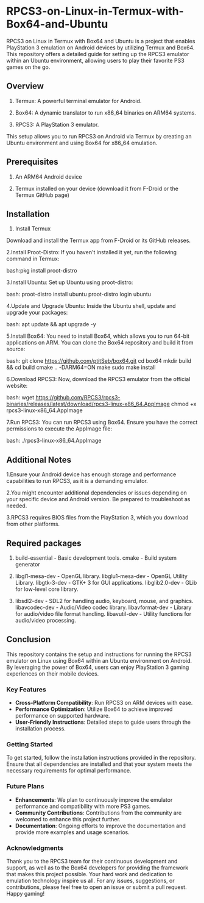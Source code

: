 # RPCS3-on-Linux-in-Termux-with-Box64-and-Ubuntu
RPCS3 on Linux in Termux with Box64 and Ubuntu is a project that enables PlayStation 3 emulation on Android devices by utilizing Termux and Box64. This repository offers a detailed guide for setting up the RPCS3 emulator within an Ubuntu environment, allowing users to play their favorite PS3 games on the go.

## Overview 

1) Termux: A powerful terminal emulator for Android.

2) Box64: A dynamic translator to run x86_64 binaries on ARM64 systems.

3) RPCS3: A PlayStation 3 emulator.

This setup allows you to run RPCS3 on Android via Termux by creating an Ubuntu environment and using Box64 for x86_64 emulation.

## Prerequisites

1) An ARM64 Android device

2) Termux installed on your device (download it from F-Droid or the Termux GitHub page)

## Installation

1. Install Termux

Download and install the Termux app from F-Droid or its GitHub releases.

2.Install Proot-Distro: If you haven't installed it yet, run the following command in Termux:

bash:pkg install proot-distro

3.Install Ubuntu: Set up Ubuntu using proot-distro:

bash: proot-distro install ubuntu
proot-distro login ubuntu

4.Update and Upgrade Ubuntu: Inside the Ubuntu shell, update and upgrade your packages:

bash: apt update && apt upgrade -y

5.Install Box64: You need to install Box64, which allows you to run 64-bit applications on ARM. You can clone the Box64 repository and build it from source:

bash: git clone https://github.com/ptitSeb/box64.git
cd box64
mkdir build && cd build
cmake .. -DARM64=ON
make
sudo make install

6.Download RPCS3: Now, download the RPCS3 emulator from the official website:

bash: wget https://github.com/RPCS3/rpcs3-binaries/releases/latest/download/rpcs3-linux-x86_64.AppImage
chmod +x rpcs3-linux-x86_64.AppImage

7.Run RPCS3: You can run RPCS3 using Box64. Ensure you have the correct permissions to execute the AppImage file:

bash: ./rpcs3-linux-x86_64.AppImage

## Additional Notes

1.Ensure your Android device has enough storage and performance capabilities to run RPCS3, as it is a demanding emulator.

2.You might encounter additional dependencies or issues depending on your specific device and Android version. Be prepared to troubleshoot as needed.

3.RPCS3 requires BIOS files from the PlayStation 3, which you download from other platforms.

## Required packages

 1. build-essential - Basic development tools.
cmake - Build system generator

2. libgl1-mesa-dev - OpenGL library.
libglu1-mesa-dev - OpenGL Utility Library.
libgtk-3-dev - GTK+ 3 for GUI applications.
libglib2.0-dev - GLib for low-level core library.

3. libsdl2-dev - SDL2 for handling audio, keyboard, mouse, and graphics.
libavcodec-dev - Audio/Video codec library.
libavformat-dev - Library for audio/video file format handling.
libavutil-dev - Utility functions for audio/video processing.

## Conclusion

This repository contains the setup and instructions for running the RPCS3 emulator on Linux using Box64 within an Ubuntu environment on Android. By leveraging the power of Box64, users can enjoy PlayStation 3 gaming experiences on their mobile devices.

### Key Features

- **Cross-Platform Compatibility**: Run RPCS3 on ARM devices with ease.
- **Performance Optimization**: Utilize Box64 to achieve improved performance on supported hardware.
- **User-Friendly Instructions**: Detailed steps to guide users through the installation process.

### Getting Started

To get started, follow the installation instructions provided in the repository. Ensure that all dependencies are installed and that your system meets the necessary requirements for optimal performance.

### Future Plans

- **Enhancements**: We plan to continuously improve the emulator performance and compatibility with more PS3 games.
- **Community Contributions**: Contributions from the community are welcomed to enhance this project further.
- **Documentation**: Ongoing efforts to improve the documentation and provide more examples and usage scenarios.

### Acknowledgments

Thank you to the RPCS3 team for their continuous development and support, as well as to the Box64 developers for providing the framework that makes this project possible. Your hard work and dedication to emulation technology inspire us all.
For any issues, suggestions, or contributions, please feel free to open an issue or submit a pull request.
Happy gaming!
